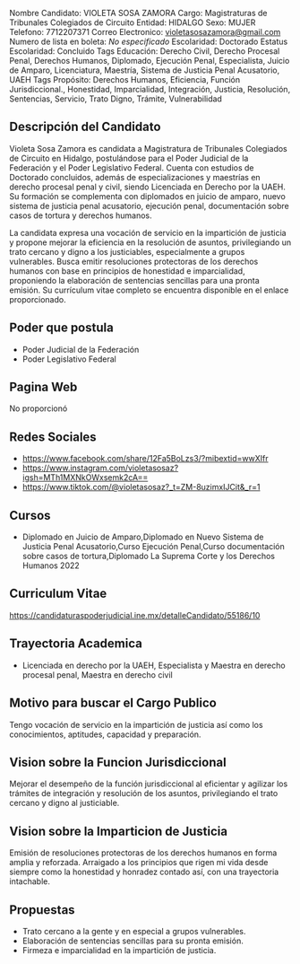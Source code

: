 Nombre Candidato: VIOLETA SOSA ZAMORA
Cargo: Magistraturas de Tribunales Colegiados de Circuito
Entidad: HIDALGO
Sexo: MUJER
Telefono: 7712207371
Correo Electronico: violetasosazamora@gmail.com
Numero de lista en boleta: *No especificado*
Escolaridad: Doctorado
Estatus Escolaridad: Concluido
Tags Educación: Derecho Civil, Derecho Procesal Penal, Derechos Humanos, Diplomado, Ejecución Penal, Especialista, Juicio de Amparo, Licenciatura, Maestría, Sistema de Justicia Penal Acusatorio, UAEH
Tags Propósito: Derechos Humanos, Eficiencia, Función Jurisdiccional., Honestidad, Imparcialidad, Integración, Justicia, Resolución, Sentencias, Servicio, Trato Digno, Trámite, Vulnerabilidad


## Descripción del Candidato 

Violeta Sosa Zamora es candidata a Magistratura de Tribunales Colegiados de Circuito en Hidalgo, postulándose para el Poder Judicial de la Federación y el Poder Legislativo Federal. Cuenta con estudios de Doctorado concluidos, además de especializaciones y maestrías en derecho procesal penal y civil, siendo Licenciada en Derecho por la UAEH. Su formación se complementa con diplomados en juicio de amparo, nuevo sistema de justicia penal acusatorio, ejecución penal, documentación sobre casos de tortura y derechos humanos.

La candidata expresa una vocación de servicio en la impartición de justicia y propone mejorar la eficiencia en la resolución de asuntos, privilegiando un trato cercano y digno a los justiciables, especialmente a grupos vulnerables. Busca emitir resoluciones protectoras de los derechos humanos con base en principios de honestidad e imparcialidad, proponiendo la elaboración de sentencias sencillas para una pronta emisión. Su currículum vitae completo se encuentra disponible en el enlace proporcionado.


## Poder que postula

- Poder Judicial de la Federación
- Poder Legislativo Federal


## Pagina Web

No proporcionó


## Redes Sociales

- https://www.facebook.com/share/12Fa5BoLzs3/?mibextid=wwXIfr
- https://www.instagram.com/violetasosaz?igsh=MTh1MXNkOWxsemk2cA==
- https://www.tiktok.com/@violetasosaz?_t=ZM-8uzimxIJCit&_r=1


## Cursos

- Diplomado en Juicio de Amparo,Diplomado en Nuevo Sistema de Justicia Penal Acusatorio,Curso Ejecución Penal,Curso documentación sobre casos de tortura,Diplomado La Suprema Corte y los Derechos Humanos 2022


## Curriculum Vitae

https://candidaturaspoderjudicial.ine.mx/detalleCandidato/55186/10


## Trayectoria Academica

- Licenciada en derecho por la UAEH, Especialista y Maestra en derecho procesal penal, Maestra en derecho civil


## Motivo para buscar el Cargo Publico

Tengo vocación de servicio en la impartición de justicia así como los conocimientos, aptitudes, capacidad y preparación.


## Vision sobre la Funcion Jurisdiccional

Mejorar el desempeño de la función jurisdiccional al eficientar y agilizar los trámites de integración y resolución de los asuntos, privilegiando el trato cercano y digno al justiciable.


## Vision sobre la Imparticion de Justicia

Emisión de resoluciones protectoras de los derechos humanos en forma amplia y reforzada. Arraigado a los principios que rigen mi vida desde siempre como la honestidad y honradez contado así, con una trayectoria intachable.


## Propuestas

- Trato cercano a la gente y en especial a grupos vulnerables.
- Elaboración de sentencias sencillas para su pronta emisión.
- Firmeza e imparcialidad en la impartición de justicia.

